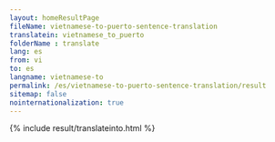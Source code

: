```yaml
---
layout: homeResultPage
fileName: vietnamese-to-puerto-sentence-translation
translatein: vietnamese_to_puerto
folderName : translate
lang: es
from: vi
to: es
langname: vietnamese-to
permalink: /es/vietnamese-to-puerto-sentence-translation/result
sitemap: false
nointernationalization: true
---
```

{% include result/translateinto.html %}

<script src="/js/result/translation.js" data-foldername="{{page.folderName}}" data-lang="{{page.lang}}"></script>

